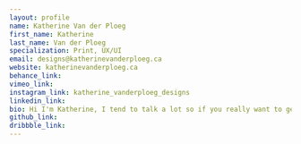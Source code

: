 ```yaml
---
layout: profile 
name: Katherine Van der Ploeg
first_name: Katherine
last_name: Van der Ploeg
specialization: Print, UX/UI
email: designs@katherinevanderploeg.ca
website: katherinevanderploeg.ca
behance_link: 
vimeo_link: 
instagram_link: katherine_vanderploeg_designs
linkedin_link: 
bio: Hi I'm Katherine, I tend to talk a lot so if you really want to get to know me, here isn't the place! But maybe if you email...
github_link: 
dribbble_link: 
---
```

